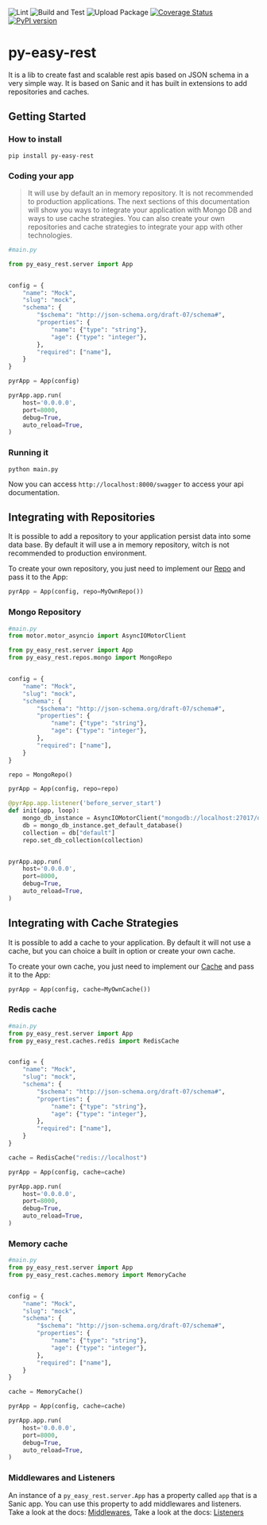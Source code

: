 ![Lint](https://github.com/JeanPinzon/py-easy-rest/actions/workflows/python-lint.yml/badge.svg)
![Build and Test](https://github.com/JeanPinzon/py-easy-rest/actions/workflows/python-test.yml/badge.svg)
![Upload Package](https://github.com/JeanPinzon/py-easy-rest/actions/workflows/python-publish.yml/badge.svg)
[![Coverage Status](https://coveralls.io/repos/github/JeanPinzon/py-easy-rest/badge.svg?branch=master)](https://coveralls.io/github/JeanPinzon/py-easy-rest?branch=master)
[![PyPI version](https://badge.fury.io/py/py-easy-rest.svg)](https://badge.fury.io/py/py-easy-rest)

# py-easy-rest

It is a lib to create fast and scalable rest apis based on JSON schema in a very simple way. 
It is based on Sanic and it has built in extensions to add repositories and caches.


## Getting Started

### How to install

`pip install py-easy-rest`


### Coding your app

> It will use by default an in memory repository. It is not recommended to production applications. 
> The next sections of this documentation will show you ways to integrate your application with Mongo DB and ways to use cache strategies.
> You can also create your own repositories and cache strategies to integrate your app with other technologies.

```python
#main.py

from py_easy_rest.server import App


config = {
    "name": "Mock",
    "slug": "mock",
    "schema": {
        "$schema": "http://json-schema.org/draft-07/schema#",
        "properties": {
            "name": {"type": "string"},
            "age": {"type": "integer"},
        },
        "required": ["name"],
    }
}

pyrApp = App(config)

pyrApp.app.run(
    host='0.0.0.0',
    port=8000,
    debug=True,
    auto_reload=True,
)
```


### Running it

`python main.py`

Now you can access `http://localhost:8000/swagger` to access your api documentation.


## Integrating with Repositories


It is possible to add a repository to your application persist data into some data base. 
By default it will use a in memory repository, witch is not recommended to production environment.

To create your own repository, you just need to implement our [Repo](https://github.com/JeanPinzon/py-easy-rest/blob/master/py_easy_rest/repos/__init__.py#L16) and pass it to the App: 


```python
pyrApp = App(config, repo=MyOwnRepo())
```

### Mongo Repository

```python
#main.py
from motor.motor_asyncio import AsyncIOMotorClient

from py_easy_rest.server import App
from py_easy_rest.repos.mongo import MongoRepo


config = {
    "name": "Mock",
    "slug": "mock",
    "schema": {
        "$schema": "http://json-schema.org/draft-07/schema#",
        "properties": {
            "name": {"type": "string"},
            "age": {"type": "integer"},
        },
        "required": ["name"],
    }
}

repo = MongoRepo()

pyrApp = App(config, repo=repo)

@pyrApp.app.listener('before_server_start')
def init(app, loop):
    mongo_db_instance = AsyncIOMotorClient("mongodb://localhost:27017/db")
    db = mongo_db_instance.get_default_database()
    collection = db["default"]
    repo.set_db_collection(collection)


pyrApp.app.run(
    host='0.0.0.0',
    port=8000,
    debug=True,
    auto_reload=True,
)
```


## Integrating with Cache Strategies

It is possible to add a cache to your application. 
By default it will not use a cache, but you can choice a built in option or create your own cache.

To create your own cache, you just need to implement our [Cache](https://github.com/JeanPinzon/py-easy-rest/blob/master/py_easy_rest/caches/__init__.py#L16) and pass it to the App: 


```python
pyrApp = App(config, cache=MyOwnCache())
```


### Redis cache

```python
#main.py
from py_easy_rest.server import App
from py_easy_rest.caches.redis import RedisCache


config = {
    "name": "Mock",
    "slug": "mock",
    "schema": {
        "$schema": "http://json-schema.org/draft-07/schema#",
        "properties": {
            "name": {"type": "string"},
            "age": {"type": "integer"},
        },
        "required": ["name"],
    }
}

cache = RedisCache("redis://localhost")

pyrApp = App(config, cache=cache)

pyrApp.app.run(
    host='0.0.0.0',
    port=8000,
    debug=True,
    auto_reload=True,
)
```


### Memory cache

```python
#main.py
from py_easy_rest.server import App
from py_easy_rest.caches.memory import MemoryCache


config = {
    "name": "Mock",
    "slug": "mock",
    "schema": {
        "$schema": "http://json-schema.org/draft-07/schema#",
        "properties": {
            "name": {"type": "string"},
            "age": {"type": "integer"},
        },
        "required": ["name"],
    }
}

cache = MemoryCache()

pyrApp = App(config, cache=cache)

pyrApp.app.run(
    host='0.0.0.0',
    port=8000,
    debug=True,
    auto_reload=True,
)
```

### Middlewares and Listeners

An instance of a `py_easy_rest.server.App` has a property called `app` that is a Sanic app. You can use this property to add middlewares and listeners. 
Take a look at the docs: [Middlewares](https://sanicframework.org/guide/basics/middleware.html#attaching-middleware), 
Take a look at the docs: [Listeners](https://sanicframework.org/guide/basics/listeners.html)


